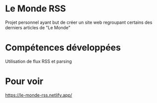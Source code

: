# Le Monde RSS
Projet personnel ayant but de créer un site web regroupant certains des derniers
articles de "Le Monde"

# Compétences développées
Utilisation de flux RSS et parsing 

# Pour voir 
https://le-monde-rss.netlify.app/
